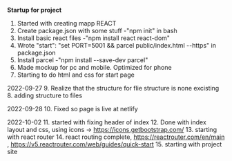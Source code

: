 **Startup for project**
1. Started with creating mapp REACT
2. Create package.json with some stuff 
-"npm init" in bash 
3. Install basic react files 
-"npm install react react-dom"
4. Wrote "start": "set PORT=5001 && parcel public/index.html --https" in package.json
5. Install parcel 
-"npm install --save-dev parcel"
6. Made mockup for pc and mobile. Optimized for phone
7. Starting to do html and css for start page 

2022-09-27
9. Realize that the structure for flie structure is none excisting
8. adding structure to files

2022-09-28
10. Fixed so page is live at netlify

2022-10-02
11. started with fixing header of index
12. Done with index layout and css, using icons -> https://icons.getbootstrap.com/
13. starting with react router
14. react routing complete, https://reactrouter.com/en/main , https://v5.reactrouter.com/web/guides/quick-start
15. starting with project site